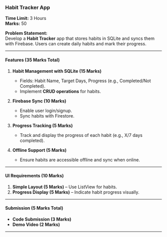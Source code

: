 ### **Habit Tracker App**  
**Time Limit:** 3 Hours  
**Marks:** 50  

**Problem Statement:**  
Develop a **Habit Tracker** app that stores habits in SQLite and syncs them with Firebase. Users can create daily habits and mark their progress.  

---

#### **Features (35 Marks Total)**  

1. **Habit Management with SQLite (15 Marks)**  
   - Fields: Habit Name, Target Days, Progress (e.g., Completed/Not Completed).  
   - Implement **CRUD operations** for habits.  

2. **Firebase Sync (10 Marks)**  
   - Enable user login/signup.  
   - Sync habits with Firestore.  

3. **Progress Tracking (5 Marks)**  
   - Track and display the progress of each habit (e.g., X/7 days completed).  

4. **Offline Support (5 Marks)**  
   - Ensure habits are accessible offline and sync when online.  

---

#### **UI Requirements (10 Marks)**  
1. **Simple Layout (5 Marks)** – Use ListView for habits.  
2. **Progress Display (5 Marks)** – Indicate habit progress visually.  

---

#### **Submission (5 Marks Total)**  
- **Code Submission (3 Marks)**  
- **Demo Video (2 Marks)**

---

